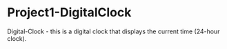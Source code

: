 # Project1-DigitalClock
Digital-Clock - this is a digital clock that displays the current time (24-hour clock). 
